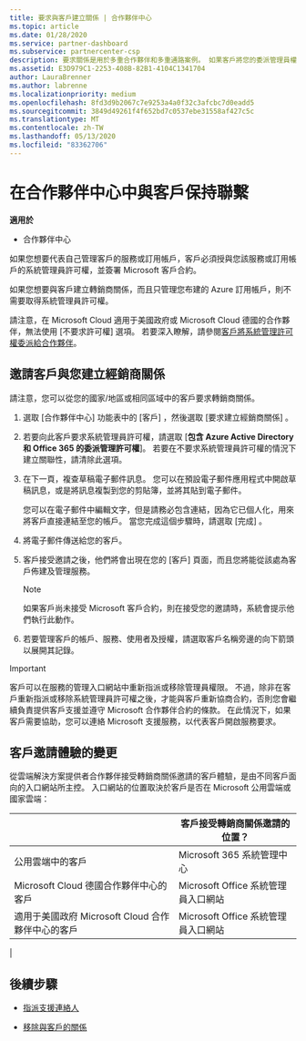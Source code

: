 ```yaml
---
title: 要求與客戶建立關係 | 合作夥伴中心
ms.topic: article
ms.date: 01/28/2020
ms.service: partner-dashboard
ms.subservice: partnercenter-csp
description: 要求關係是用於多重合作夥伴和多重通路案例。 如果客戶將您的委派管理員權限移除，而您必須還原那些權限以提供佈建或支援時，這也會很有用。
ms.assetid: E3D979C1-2253-408B-82B1-4104C1341704
author: LauraBrenner
ms.author: labrenne
ms.localizationpriority: medium
ms.openlocfilehash: 8fd3d9b2067c7e9253a4a0f32c3afcbc7d0eadd5
ms.sourcegitcommit: 3849d49261f4f652bd7c0537ebe31558af427c5c
ms.translationtype: MT
ms.contentlocale: zh-TW
ms.lasthandoff: 05/13/2020
ms.locfileid: "83362706"
---
```

# <a name="connect-with-customers-in-partner-center"></a>在合作夥伴中心中與客戶保持聯繫

**適用於**

-  合作夥伴中心

如果您想要代表自己管理客戶的服務或訂用帳戶，客戶必須授與您該服務或訂用帳戶的系統管理員許可權，並簽署 Microsoft 客戶合約。

如果您想要與客戶建立轉銷商關係，而且只管理您布建的 Azure 訂用帳戶，則不需要取得系統管理員許可權。

請注意，在 Microsoft Cloud 適用于美國政府或 Microsoft Cloud 德國的合作夥伴，無法使用 [不要求許可權] 選項。 若要深入瞭解，請參閱[客戶將系統管理許可權委派給合作夥伴](https://docs.microsoft.com/partner-center/customers_revoke_admin_privileges)。

## <a name="invite-a-customer-to-establish-a-reseller-relationship-with-you"></a>邀請客戶與您建立經銷商關係

請注意，您可以從您的國家/地區或相同區域中的客戶要求轉銷商關係。

1. 選取 [合作夥伴中心]  功能表中的 [客戶]  ，然後選取 [要求建立經銷商關係]  。

2. 若要向此客戶要求系統管理員許可權，請選取 [**包含 Azure Active Directory 和 Office 365 的委派管理許可權**]。 若要在不要求系統管理員許可權的情況下建立關聯性，請清除此選項。

3. 在下一頁，複查草稿電子郵件訊息。 您可以在預設電子郵件應用程式中開啟草稿訊息，或是將訊息複製到您的剪貼簿，並將其貼到電子郵件。

   您可以在電子郵件中編輯文字，但是請務必包含連結，因為它已個人化，用來將客戶直接連結至您的帳戶。 當您完成這個步驟時，請選取 [完成]  。

4. 將電子郵件傳送給您的客戶。

5. 客戶接受邀請之後，他們將會出現在您的 [客戶]  頁面，而且您將能從該處為客戶佈建及管理服務。

   > [!NOTE]
   > 如果客戶尚未接受 Microsoft 客戶合約，則在接受您的邀請時，系統會提示他們執行此動作。 

6. 若要管理客戶的帳戶、服務、使用者及授權，請選取客戶名稱旁邊的向下箭頭以展開其記錄。

> [!IMPORTANT]  
> 客戶可以在服務的管理入口網站中重新指派或移除管理員權限。 不過，除非在客戶重新指派或移除系統管理員許可權之後，才能與客戶重新協商合約，否則您會繼續負責提供客戶支援並遵守 Microsoft 合作夥伴合約的條款。 在此情況下，如果客戶需要協助，您可以連絡 Microsoft 支援服務，以代表客戶開啟服務要求。

## <a name="changes-to-the-customer-invitation-experience"></a>客戶邀請體驗的變更

從雲端解決方案提供者合作夥伴接受轉銷商關係邀請的客戶體驗，是由不同客戶面向的入口網站所主控。 入口網站的位置取決於客戶是否在 Microsoft 公用雲端或國家雲端：

|  | 客戶接受轉銷商關係邀請的位置？ |
|---------|---------
| 公用雲端中的客戶 | Microsoft 365 系統管理中心 |
| Microsoft Cloud 德國合作夥伴中心的客戶 | Microsoft Office 系統管理員入口網站 |
| 適用于美國政府 Microsoft Cloud 合作夥伴中心的客戶 | Microsoft Office 系統管理員入口網站 |
|

## <a name="next-steps"></a>後續步驟

- [指派支援連絡人](assign-support-contacts.md)

- [移除與客戶的關係](remove-a-relationship.md)

